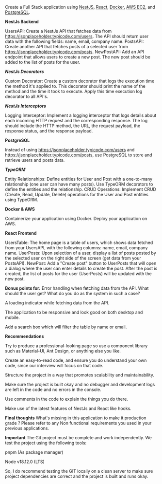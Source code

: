 Create a Full Stack application using [NestJS](https://nestjs.com/), [React](https://react.dev/), [Docker](https://www.docker.com/), [AWS EC2](https://aws.amazon.com/ec2/), and [PostgreSQL](https://www.postgresql.org/). 

**NestJs Backend** 

UsersAPI: Create a NestJs API that fetches data from https://jsonplaceholder.typicode.com/users. The API should return user data with the following fields: name, email, company name. 
PostsAPI: Create another API that fetches posts of a selected user from https://jsonplaceholder.typicode.com/posts. 
NewPostAPI: Add an API endpoint that allows users to create a new post. The new post should be added to the list of posts for the user.

***NestJs Decorators***

Custom Decorator: Create a custom decorator that logs the execution time the method it's applied to. This decorator should print the name of the method and the time it took to execute. Apply this time execution log decorator to all API's.

***NestJs Interceptors***

Logging Interceptor: Implement a logging interceptor that logs details about each incoming HTTP request and the corresponding response. The log should include the HTTP method, the URL, the request payload, the response status, and the response payload.

**PostgreSQL** 

Instead of using https://jsonplaceholder.typicode.com/users and https://jsonplaceholder.typicode.com/posts, use PostgreSQL to store and retrieve users and posts data. 

***TypeORM***

Entity Relationships: Define entities for User and Post with a one-to-many relationship (one user can have many posts). Use TypeORM decorators to define the entities and the relationship.
CRUD Operations: Implement CRUD (Create, Read, Update, Delete) operations for the User and Post entities using TypeORM.

**Docker & AWS** 

Containerize your application using Docker. 
Deploy your application on AWS. 

**React Frontend** 

UsersTable: The home page is a table of users, which shows data fetched from your UsersAPI, with the following columns: name, email, company name. 
UserPosts: Upon selection of a user, display a list of posts posted by the selected user on the right side of the screen (get data from your PostsAPI). 
NewPost: Add a "Create post" button to UserPosts that will open a dialog where the user can enter details to create the post. After the post is created, the list of posts for the user (UserPosts) will be updated with the new post. 

**Bonus points for:**
Error handling when fetching data from the API. What should the user get? What do you do as the system in such a case? 

A loading indicator while fetching data from the API. 

The application to be responsive and look good on both desktop and mobile. 

Add a search box which will filter the table by name or email. 

**Recommendations** 

Try to produce a professional-looking page so use a component library such as Material-UI, Ant Design, or anything else you like. 

Create an easy-to-read code, and ensure you do understand your own code, since our interview will focus on that code. 

Structure the project in a way that promotes scalability and maintainability. 

Make sure the project is built okay and no debugger and development logs are left in the code and no errors in the console. 

Use comments in the code to explain the things you do there. 

Make use of the latest features of NestJs and React like hooks. 

**Final thoughts**
What's missing in this application to make it production grade ?
Please refer to any Non functional requirements you used in your previous applications.

**Important** 
The Git project must be complete and work independently. We test the project using the following tools: 

pnpm (As package manager) 

Node v18.12.0 (LTS) 

So, I do recommend testing the GIT locally on a clean server to make sure project dependencies are correct and the project is built and runs okay. 


